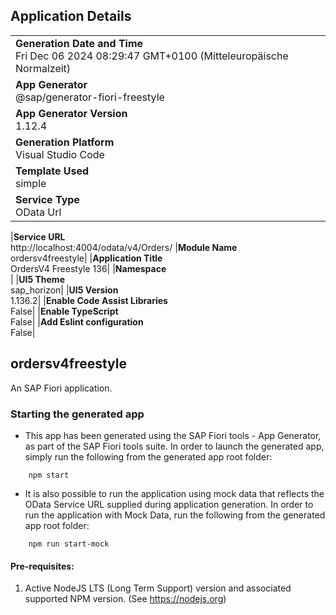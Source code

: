 ## Application Details

|                                                                                                  |
| ------------------------------------------------------------------------------------------------ |
| **Generation Date and Time**<br>Fri Dec 06 2024 08:29:47 GMT+0100 (Mitteleuropäische Normalzeit) |
| **App Generator**<br>@sap/generator-fiori-freestyle                                              |
| **App Generator Version**<br>1.12.4                                                              |
| **Generation Platform**<br>Visual Studio Code                                                    |
| **Template Used**<br>simple                                                                      |
| **Service Type**<br>OData Url                                                                    |

|**Service URL**<br>http://localhost:4004/odata/v4/Orders/
|**Module Name**<br>ordersv4freestyle|
|**Application Title**<br>OrdersV4 Freestyle 136|
|**Namespace**<br>|
|**UI5 Theme**<br>sap_horizon|
|**UI5 Version**<br>1.136.2|
|**Enable Code Assist Libraries**<br>False|
|**Enable TypeScript**<br>False|
|**Add Eslint configuration**<br>False|

## ordersv4freestyle

An SAP Fiori application.

### Starting the generated app

- This app has been generated using the SAP Fiori tools - App Generator, as part of the SAP Fiori tools suite. In order to launch the generated app, simply run the following from the generated app root folder:

```
    npm start
```

- It is also possible to run the application using mock data that reflects the OData Service URL supplied during application generation. In order to run the application with Mock Data, run the following from the generated app root folder:

```
    npm run start-mock
```

#### Pre-requisites:

1. Active NodeJS LTS (Long Term Support) version and associated supported NPM version. (See https://nodejs.org)
